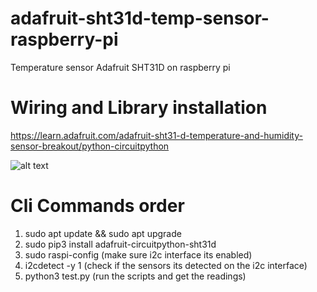 # adafruit-sht31d-temp-sensor-raspberry-pi
Temperature sensor Adafruit SHT31D on raspberry pi

# Wiring and Library installation
https://learn.adafruit.com/adafruit-sht31-d-temperature-and-humidity-sensor-breakout/python-circuitpython

![alt text](https://cdn-learn.adafruit.com/assets/assets/000/058/803/original/adafruit_products_raspi_sht31d_i2c.jpg?1533843594 "Pi3 Wiring")

# Cli Commands order
1. sudo apt update && sudo apt upgrade
2. sudo pip3 install adafruit-circuitpython-sht31d
3. sudo raspi-config (make sure i2c interface its enabled)
4. i2cdetect -y 1 (check if the sensors its detected on the i2c interface)
5. python3 test.py (run the scripts and get the readings)
